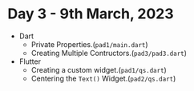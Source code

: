# Day 3 - 9th March, 2023

* Dart
    * Private Properties.(```pad1/main.dart```)
    * Creating Multiple Contructors.(```pad3/pad3.dart```)
* Flutter
    * Creating a custom widget.(```pad1/qs.dart```)
    * Centering the ```Text()``` Widget.(```pad2/qs.dart```)